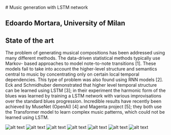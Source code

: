 # Music generation with LSTM network

## Edoardo Mortara, University of Milan

## State of the art

The problem of generating musical compositions has
been addressed using many different methods.
The data-driven statistical methods typically use Markov-
based approaches to model note-to-note transitions [1].
These models fail to take into account the higher-level
structure and semantics central to music by concentrating
only on certain local temporal dependencies. This type of
problem was also found using RNN models [2].
Eck and Schmidhuber demonstrated that higher level
temporal structure can be learned using LSTM [3];
in their experiment the harmonic form of the blues
was learned by training a LSTM network with various
improvisations over the standard blues progression.
Incredible results have recently been achieved by
MuseNet (OpenAI) [4] and Magenta project [5]; they
both use the Transformer model to learn complex music
patterns, which could not be learned using LSTM.

![alt text](imgs/paper_page-0001.jpg)
![alt text](imgs/paper_page-0002.jpg)
![alt text](imgs/paper_page-0003.jpg)
![alt text](imgs/paper_page-0004.jpg)
![alt text](imgs/paper_page-0005.jpg)
![alt text](imgs/paper_page-0006.jpg)
![alt text](imgs/paper_page-0007.jpg)
